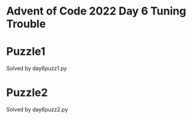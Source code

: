 # Advent of Code 2022 Day 6 Tuning Trouble

# Puzzle1
Solved by day6puzz1.py

# Puzzle2
Solved by day6puzz2.py




